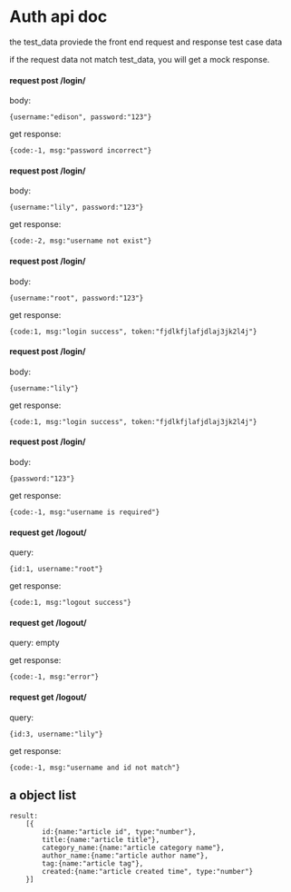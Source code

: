 # Auth api doc


the test_data proviede the front end request and response test case data

if the request data not match test_data, you will get a mock response.

#### request post /login/

body: 
```
{username:"edison", password:"123"}
```
get response:
```
{code:-1, msg:"password incorrect"}
```

#### request post /login/

body: 
```
{username:"lily", password:"123"}
```
get response:
```
{code:-2, msg:"username not exist"}
```


#### request post /login/

body: 
```
{username:"root", password:"123"}
```
get response:
```
{code:1, msg:"login success", token:"fjdlkfjlafjdlaj3jk2l4j"}
```





#### request post /login/

body: 
```
{username:"lily"}
```
get response:
```
{code:1, msg:"login success", token:"fjdlkfjlafjdlaj3jk2l4j"}
```


#### request post /login/

body: 
```
{password:"123"}
```
get response:
```
{code:-1, msg:"username is required"}
```


#### request get /logout/

query: 
```
{id:1, username:"root"}
```
get response:
```
{code:1, msg:"logout success"}
```
 
 
#### request get /logout/

query: empty

get response:
```
{code:-1, msg:"error"}
```



 
#### request get /logout/

query: 
```
{id:3, username:"lily"}
```
get response:
```
{code:-1, msg:"username and id not match"}
```


## a object list

``` json5
result: 
    [{
        id:{name:"article id", type:"number"},
        title:{name:"article title"},
        category_name:{name:"article category name"},
        author_name:{name:"article author name"},
        tag:{name:"article tag"},
        created:{name:"article created time", type:"number"}
    }]

```
